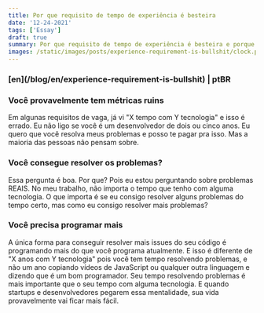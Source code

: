 ```yaml
---
title: Por que requisito de tempo de experiência é besteira
date: '12-24-2021'
tags: ['Essay']
draft: true
summary: Por que requisito de tempo de experiência é besteira e porque você não deveria se importar com isso
images: /static/images/posts/experience-requirement-is-bullshit/clock.png
---
```


<h3>[en](/blog/en/experience-requirement-is-bullshit) | ptBR</h3>

### Você provavelmente tem métricas ruins

Em algunas requisitos de vaga, já vi "X tempo com Y tecnologia" e isso é errado. Eu não ligo se você é um desenvolvedor de dois ou cinco anos. Eu quero que você resolva meus problemas e posso te pagar pra isso. Mas a maioria das pessoas não pensam sobre.

### Você consegue resolver os problemas?

Essa pergunta é boa. Por que? Pois eu estou perguntando sobre problemas REAIS. No meu trabalho, não importa o tempo que tenho com alguma tecnologia. O que importa é se eu consigo resolver alguns problemas do tempo certo, mas como eu consigo resolver mais problemas?

### Você precisa programar mais

A única forma para conseguir resolver mais issues do seu código é programando mais do que você programa atualmente. E isso é diferente de "X anos com Y tecnologia" pois você tem tempo resolvendo problemas, e não um ano copiando vídeos de JavaScript ou qualquer outra linguagem e dizendo que é um bom programador. Seu tempo resolvendo problemas é mais importante que o seu tempo com alguma tecnologia. E quando startups e desenvolvedores pegarem essa mentalidade, sua vida provavelmente vai ficar mais fácil.
